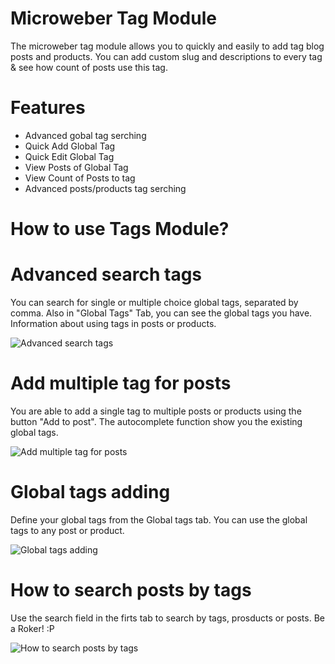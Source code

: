 # Microweber Tag Module
The microweber tag module allows you to quickly and easily to add tag blog posts and products.
You can add custom slug and descriptions to every tag & see how count of posts use this tag.

# Features
 - Advanced gobal tag serching
 - Quick Add Global Tag
 - Quick Edit Global Tag
 - View Posts of Global Tag
 - View Count of Posts to tag
 - Advanced posts/products tag serching
 
# How to use Tags Module?

# Advanced search tags
You can search for single or multiple choice global tags, separated by comma. 
Also in "Global Tags" Tab, you can see the global tags you have. Information about using tags in posts or products.

![Advanced search tags](https://raw.githubusercontent.com/microweber/microweber-docs/master/assets/tags/advanced-search-tags.gif)

# Add multiple tag for posts
You are able to add a single tag to multiple posts or products using the button "Add to post". 
The autocomplete function show you the existing global tags.

![Add multiple tag for posts](https://raw.githubusercontent.com/microweber/microweber-docs/master/assets/tags/add-multiple-tags-for-posts.gif)

# Global tags adding
Define your global tags from the Global tags tab. 
You can use the global tags to any post or product.


![Global tags adding](https://raw.githubusercontent.com/microweber/microweber-docs/master/assets/tags/global-tags-adding.gif)

# How to search posts by tags
Use the search field in the firts tab to search by tags, prosducts or posts.
Be a Roker! :P 

![How to search posts by tags](https://raw.githubusercontent.com/microweber/microweber-docs/master/assets/tags/how-to-search-posts-by-tags.gif)